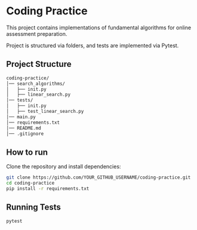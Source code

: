 # Coding Practice

This project contains implementations of fundamental algorithms for online assessment preparation.

Project is structured via folders, and tests are implemented via Pytest.

## Project Structure
```bash
coding-practice/
│── search_algorithms/
│   ├── init.py
│   ├── linear_search.py
│── tests/
│   ├── init.py
│   ├── test_linear_search.py
│── main.py
│── requirements.txt
│── README.md
│── .gitignore
```

## How to run
Clone the repository and install dependencies:
```bash
git clone https://github.com/YOUR_GITHUB_USERNAME/coding-practice.git
cd coding-practice
pip install -r requirements.txt
```

## Running Tests
```bash
pytest
```